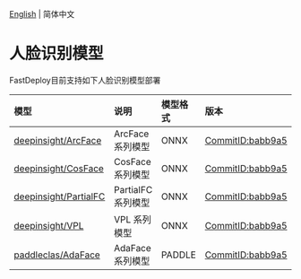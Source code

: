 [English](README_EN.md) | 简体中文
# 人脸识别模型


FastDeploy目前支持如下人脸识别模型部署

| 模型                                     | 说明             | 模型格式       | 版本                                                                            |
|:---------------------------------------|:---------------|:-----------|:------------------------------------------------------------------------------|
| [deepinsight/ArcFace](./insightface)   | ArcFace 系列模型   | ONNX       | [CommitID:babb9a5](https://github.com/deepinsight/insightface/commit/babb9a5) |
| [deepinsight/CosFace](./insightface)   | CosFace 系列模型   | ONNX       | [CommitID:babb9a5](https://github.com/deepinsight/insightface/commit/babb9a5) |
| [deepinsight/PartialFC](./insightface) | PartialFC 系列模型 | ONNX       | [CommitID:babb9a5](https://github.com/deepinsight/insightface/commit/babb9a5) |
| [deepinsight/VPL](./insightface)       | VPL 系列模型       | ONNX       | [CommitID:babb9a5](https://github.com/deepinsight/insightface/commit/babb9a5) |
| [paddleclas/AdaFace](./adaface)        | AdaFace 系列模型   | PADDLE     | [CommitID:babb9a5](https://github.com/PaddlePaddle/PaddleClas/tree/v2.4.0)    |
